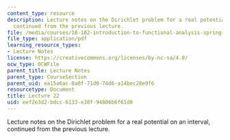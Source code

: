 ```yaml
---
content_type: resource
description: Lecture notes on the Dirichlet problem for a real potential on an interval,
  continued from the previous lecture.
file: /media/courses/18-102-introduction-to-functional-analysis-spring-2009/eef2e3d2bdcc6133e38f94806b6f61d0_MIT18_102s09_lec22.pdf
file_type: application/pdf
learning_resource_types:
- Lecture Notes
license: https://creativecommons.org/licenses/by-nc-sa/4.0/
ocw_type: OCWFile
parent_title: Lecture Notes
parent_type: CourseSection
parent_uid: ea15a6ac-0a0f-71d0-74d6-a14bec28e9f6
resourcetype: Document
title: Lecture 22
uid: eef2e3d2-bdcc-6133-e38f-94806b6f61d0
---
```

Lecture notes on the Dirichlet problem for a real potential on an interval, continued from the previous lecture.